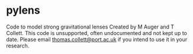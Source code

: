# pylens
Code to model strong gravitational lenses 
Created by M Auger and T Collett.
This code is unsupported, often undocumented and not kept up to date. 
Please email thomas.collett@port.ac.uk if you intend to use it in your research.